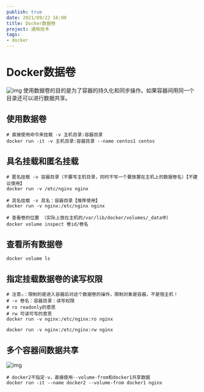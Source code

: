 ```yaml
---
publish: true
date: 2021/09/22 16:00
title: Docker数据卷
project: 通用技术
tags:
- docker
---
```


# Docker数据卷

![img](/technology/common/docker/docker-volume.png)
使用数据卷的目的是为了容器的持久化和同步操作。如果容器间用同一个目录还可以进行数据共享。

## 使用数据卷

```shell
# 直接使用命令来挂载 -v 主机目录:容器目录
docker run -it -v 主机目录:容器目录 --name centos1 centos
```

## 具名挂载和匿名挂载

```shell
# 匿名挂载 -v 容器目录（不要写主机目录，同时不写一个要放置在主机上的数据卷名）【不建议使用】
docker run -v /etc/nginx nginx

# 具名挂载 -v 具名：容器目录【推荐使用】
docker run -v nginx:/etc/nginx nginx

# 查看卷的位置 （实际上放在主机的/var/lib/docker/volumes/_data中）
docker volume inspect 卷id/卷名
```

## 查看所有数据卷

```shell
docker volume ls
```

## 指定挂载数据卷的读写权限

```shell
# 注意⚠️：限制的是进入容器后对这个数据卷的操作，限制对象是容器，不是宿主机！
# -v 卷名：容器目录：读写权限
# ro readonly的意思
# rw 可读可写的意思
docker run -v nginx:/etc/nginx:ro nginx

docker run -v nginx:/etc/nginx:rw nginx
```

## 多个容器间数据共享

![img](/technology/common/docker/docker-volume.png)

```shell
# docker2不指定-v，直接使用--volume-from和docker1共享数据
docker run -it --name docker2 --volume-from docker1 nginx
```
